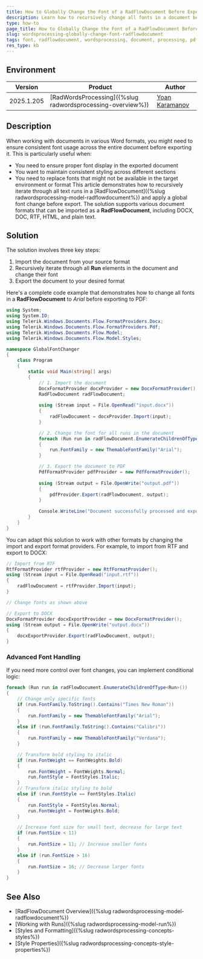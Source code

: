 ```yaml
---
title: How to Globally Change the Font of a RadFlowDocument Before Export
description: Learn how to recursively change all fonts in a document before exporting it to another format using RadWordsProcessing.
type: how-to
page_title: How to Globally Change the Font of a RadFlowDocument Before Export
slug: wordsprocessing-globally-change-font-radflowdocument
tags: font, radflowdocument, wordsprocessing, document, processing, pdf, export, global, font, change
res_type: kb
---
```


## Environment

| Version | Product | Author |
|----|----|----|
| 2025.1.205 | [RadWordsProcessing]({%slug radwordsprocessing-overview%}) | [Yoan Karamanov](https://www.telerik.com/blogs/author/yoan-karamanov) |

## Description

When working with documents in various Word formats, you might need to ensure consistent font usage across the entire document before exporting it. This is particularly useful when:

- You need to ensure proper font display in the exported document
- You want to maintain consistent styling across different sections
- You need to replace fonts that might not be available in the target environment or format
This article demonstrates how to recursively iterate through all text runs in a [RadFlowDocument]({%slug radwordsprocessing-model-radflowdocument%}) and apply a global font change before export. The solution supports various document formats that can be imported as a **RadFlowDocument**, including DOCX, DOC, RTF, HTML, and plain text.

## Solution

The solution involves three key steps:

1. Import the document from your source format
2. Recursively iterate through all **Run** elements in the document and change their font
3. Export the document to your desired format

Here's a complete code example that demonstrates how to change all fonts in a **RadFlowDocument** to _Arial_ before exporting to PDF:

```csharp
using System;
using System.IO;
using Telerik.Windows.Documents.Flow.FormatProviders.Docx;
using Telerik.Windows.Documents.Flow.FormatProviders.Pdf;
using Telerik.Windows.Documents.Flow.Model;
using Telerik.Windows.Documents.Flow.Model.Styles;

namespace GlobalFontChanger
{
    class Program
    {
        static void Main(string[] args)
        {
            // 1. Import the document
            DocxFormatProvider docxProvider = new DocxFormatProvider();
            RadFlowDocument radFlowDocument;
            
            using (Stream input = File.OpenRead("input.docx"))
            {
                radFlowDocument = docxProvider.Import(input);
            }

            // 2. Change the font for all runs in the document
            foreach (Run run in radFlowDocument.EnumerateChildrenOfType<Run>())
            {
                run.FontFamily = new ThemableFontFamily("Arial");
            }

            // 3. Export the document to PDF
            PdfFormatProvider pdfProvider = new PdfFormatProvider();
            
            using (Stream output = File.OpenWrite("output.pdf"))
            {
                pdfProvider.Export(radFlowDocument, output);
            }
            
            Console.WriteLine("Document successfully processed and exported with Arial font.");
        }
    }
}
```

You can adapt this solution to work with other formats by changing the import and export format providers. For example, to import from RTF and export to DOCX:

```csharp
// Import from RTF
RtfFormatProvider rtfProvider = new RtfFormatProvider();
using (Stream input = File.OpenRead("input.rtf"))
{
    radFlowDocument = rtfProvider.Import(input);
}

// Change fonts as shown above

// Export to DOCX
DocxFormatProvider docxExportProvider = new DocxFormatProvider();
using (Stream output = File.OpenWrite("output.docx"))
{
    docxExportProvider.Export(radFlowDocument, output);
}
```

### Advanced Font Handling

If you need more control over font changes, you can implement conditional logic:

```csharp
foreach (Run run in radFlowDocument.EnumerateChildrenOfType<Run>())
{
    // Change only specific fonts
    if (run.FontFamily.ToString().Contains("Times New Roman"))
    {
        run.FontFamily = new ThemableFontFamily("Arial");
    }
    else if (run.FontFamily.ToString().Contains("Calibri"))
    {
        run.FontFamily = new ThemableFontFamily("Verdana");
    }

    // Transform bold styling to italic
    if (run.FontWeight == FontWeights.Bold)
    {
        run.FontWeight = FontWeights.Normal;
        run.FontStyle = FontStyles.Italic;
    }
    // Transform italic styling to bold
    else if (run.FontStyle == FontStyles.Italic)
    {
        run.FontStyle = FontStyles.Normal;
        run.FontWeight = FontWeights.Bold;
    }

    // Increase font size for small text, decrease for large text
    if (run.FontSize < 11)
    {
        run.FontSize = 11; // Increase smaller fonts
    }
    else if (run.FontSize > 16)
    {
        run.FontSize = 16; // Decrease larger fonts
    }
}
```

## See Also

* [RadFlowDocument Overview]({%slug radwordsprocessing-model-radflowdocument%})
* [Working with Runs]({%slug radwordsprocessing-model-run%})
* [Styles and Formatting]({%slug radwordsprocessing-concepts-styles%})
* [Style Properties]({%slug radwordsprocessing-concepts-style-properties%})
